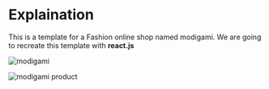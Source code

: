 # Explaination

This is a template for a Fashion online shop named modigami. 
We are going to recreate this template with **react.js**


![modigami](https://github.com/0x-m/modigami_shop/blob/main/docs/img/modigami-index.png?raw=true)

![modigami product](https://github.com/0x-m/modigami_shop/blob/main/docs/img/modigami-product.png?raw=true)